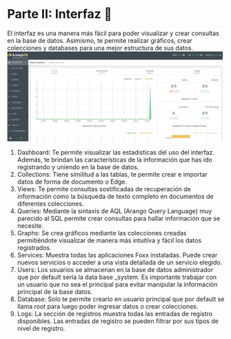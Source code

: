 # Parte II: Interfaz 🚀

El interfaz es una manera más fácil para poder visualizar y crear consultas en la base de datos. Asimismo, te permite realizar gráficos, crear colecciones y databases para una mejor estructura de sus datos.
<kbd>
      <img src="https://github.com/MiguelMesaGlez/arangoDB/blob/main/ficherosAdicionales/imagenes/interfaz%20arango%20DB.PNG" width="500" >
</kbd>

1. Dashboard: Te permite visualizar las estadísticas del uso del interfaz. Además, te brindan las características de la información que has ido registrando y uniendo en la base de    datos.
2. Collections: Tiene similitud a las tablas, te permite crear e importar datos de forma de documento o Edge.
3. Views: Te permite consultas sostificadas de recuperación de información como la búsqueda de texto completo en documentos de diferentes colecciones.
4. Queries: Mediante la sintaxis de AQL (Arango Query Language) muy parecido al SQL permite crear consultas para hallar información que se necesite.
5. Graphs: Se crea gráficos mediante las colecciones creadas permitiéndote visualizar de manera más intuitiva y fácil los datos registrados.
6. Services: Muestra todas las aplicaciones Foxx instaladas. Puede crear nuevos servicios o acceder a una vista detallada de un servicio elegido.
7. Users: Los usuarios se almacenan en la base de datos administrador que por default sería la data base _system. Es importante trabajar con un usuario que no sea el principal        para evitar manipular la información principal de la base datos.
8. Database: Solo te permite crearlo en usuario principal que por default se llama root para luego poder ingresar datos o crear colecciones. 
9. Logs: La sección de registros muestra todas las entradas de registro disponibles. Las entradas de registro se pueden filtrar por sus tipos de nivel de registro.




